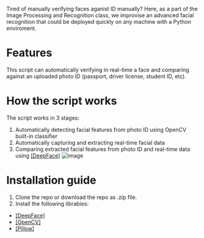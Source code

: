 Tired of manually verifying faces aganist ID manually? Here, as a part of the Image Processing and Recognition class, we improvise an advanced facial recognition that could be deployed quickly on any machine with a Python enviroment.
# Features
This script can automatically verifying in real-time a face and comparing against an uploaded photo ID (passport, driver license, student ID, etc). 
# How the script works
The script works in 3 stages:
1. Automatically detecting facial features from photo ID using OpenCV built-in classifier
2. Automatically capturing and extracting real-time facial data
3. Comparing extracted facial features from photo ID and real-time data using [[DeepFace]](https://github.com/serengil/deepface)
![image](https://github.com/NotAProPilot/IPR-Final-Projects-Facial-Verification-App/assets/113848893/eedb3539-5467-4130-9426-480aa99cba99)
# Installation guide
1. Clone the repo or download the repo as .zip file.
2. Install the following librabies:
- [[DeepFace]](https://github.com/serengil/deepface)
- [[OpenCV]](https://opencv.org/releases/)
- [[Pillow]](https://pypi.org/project/pillow/)
